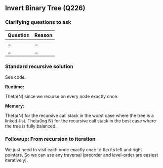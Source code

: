 ## Invert Binary Tree (Q226)

### Clarifying questions to ask

| Question | Reason |
| --- | --- |
| ... | ... |
| ... | ... |


### Standard recursive solution

See code.

**Runtime:**

Theta(N) since we recurse on every node exactly once.

**Memory:**

Theta(N) for the recursive call stack in the worst case where the tree is a linked-list. Theta(log N) for the recursive call stack in the best case where the tree is fully balanced.


### Followup: From recursion to iteration

We just need to visit each node exactly once to flip its left and right pointers. So we can use any traversal (preorder and level-order are easiest iteratively).
